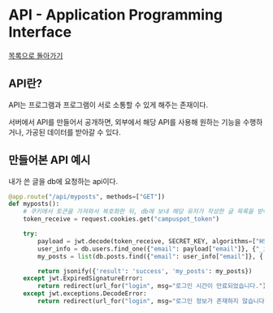 # API - Application Programming Interface

[목록으로 돌아가기](README.md)

## API란?

API는 프로그램과 프로그램이 서로 소통할 수 있게 해주는 존재이다.

서버에서 API를 만들어서 공개하면, 외부에서 해당 API를 사용해 원하는 기능을 수행하거나, 가공된 데이터를 받아갈 수 있다.

## 만들어본 API 예시

내가 쓴 글을 db에 요청하는 api이다.

```Python
@app.route("/api/myposts", methods=["GET"])
def myposts():
    # 쿠키에서 토큰을 가져와서 복호화한 뒤, db에 보내 해당 유저가 작성한 글 목록을 받아온다
    token_receive = request.cookies.get("campuspot_token")

    try:
        payload = jwt.decode(token_receive, SECRET_KEY, algorithms=["HS256"])
        user_info = db.users.find_one({"email": payload["email"]}, {"_id": False})
        my_posts = list(db.posts.find({"email": user_info["email"]}, {'_id': False}))

        return jsonify({'result': 'success', 'my_posts': my_posts})
    except jwt.ExpiredSignatureError:
        return redirect(url_for("login", msg="로그인 시간이 만료되었습니다."))
    except jwt.exceptions.DecodeError:
        return redirect(url_for("login", msg="로그인 정보가 존재하지 않습니다."))
```
